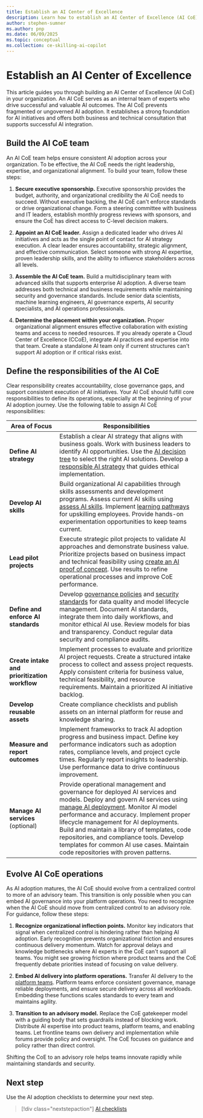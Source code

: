 ```yaml
---
title: Establish an AI Center of Excellence
description: Learn how to establish an AI Center of Excellence (AI CoE) to drive AI adoption on Azure in your organization.
author: stephen-sumner
ms.author: pnp
ms.date: 06/09/2025
ms.topic: conceptual
ms.collection: ce-skilling-ai-copilot
---
```


# Establish an AI Center of Excellence

This article guides you through building an AI Center of Excellence (AI CoE) in your organization. An AI CoE serves as an internal team of experts who drive successful and valuable AI outcomes. The AI CoE prevents fragmented or ungoverned AI adoption. It establishes a strong foundation for AI initiatives and offers both business and technical consultation that supports successful AI integration.

## Build the AI CoE team

An AI CoE team helps ensure consistent AI adoption across your organization. To be effective, the AI CoE  needs the right leadership, expertise, and organizational alignment. To build your team, follow these steps:

1. **Secure executive sponsorship.** Executive sponsorship provides the budget, authority, and organizational credibility the AI CoE needs to succeed. Without executive backing, the AI CoE can't enforce standards or drive organizational change. Form a steering committee with business and IT leaders, establish monthly progress reviews with sponsors, and ensure the CoE has direct access to C-level decision makers.

1. **Appoint an AI CoE leader.** Assign a dedicated leader who drives AI initiatives and acts as the single point of contact for AI strategy execution. A clear leader ensures accountability, strategic alignment, and effective communication. Select someone with strong AI expertise, proven leadership skills, and the ability to influence stakeholders across all levels.

1. **Assemble the AI CoE team.** Build a multidisciplinary team with advanced skills that supports enterprise AI adoption. A diverse team addresses both technical and business requirements while maintaining security and governance standards. Include senior data scientists, machine learning engineers, AI governance experts, AI security specialists, and AI operations professionals.

1. **Determine the placement within your organization.** Proper organizational alignment ensures effective collaboration with existing teams and access to needed resources. If you already operate a Cloud Center of Excellence (CCoE), integrate AI practices and expertise into that team. Create a standalone AI team only if current structures can't support AI adoption or if critical risks exist.

## Define the responsibilities of the AI CoE

Clear responsibility creates accountability, close governance gaps, and support consistent execution of AI initiatives. Your AI CoE should fulfill core responsibilities to define its operations, especially at the beginning of your AI adoption journey. Use the following table to assign AI CoE responsibilities:

| Area of Focus | Responsibilities |
|---------------|------------------|
| **Define AI strategy** | Establish a clear AI strategy that aligns with business goals. Work with business leaders to identify AI opportunities. Use the [AI decision tree](./strategy.md#define-an-ai-technology-strategy) to select the right AI solutions. Develop a [responsible AI strategy](./strategy.md#define-a-responsible-ai-strategy) that guides ethical implementation. |
| **Develop AI skills** | Build organizational AI capabilities through skills assessments and development programs. Assess current AI skills using [assess AI skills](./plan.md#assess-ai-skills). Implement [learning pathways](./plan.md#acquire-ai-skills) for upskilling employees. Provide hands-on experimentation opportunities to keep teams current. |
| **Lead pilot projects** | Execute strategic pilot projects to validate AI approaches and demonstrate business value. Prioritize projects based on business impact and technical feasibility using [create an AI proof of concept](./plan.md#create-an-ai-proof-of-concept). Use results to refine operational processes and improve CoE performance. |
| **Define and enforce AI standards** | Develop [governance policies](./govern.md) and [security standards](./secure.md) for data quality and model lifecycle management. Document AI standards, integrate them into daily workflows, and monitor ethical AI use. Review models for bias and transparency. Conduct regular data security and compliance audits. |
| **Create intake and prioritization workflow** | Implement processes to evaluate and prioritize AI project requests. Create a structured intake process to collect and assess project requests. Apply consistent criteria for business value, technical feasibility, and resource requirements. Maintain a prioritized AI initiative backlog. |
| **Develop reusable assets** | Create compliance checklists and publish assets on an internal platform for reuse and knowledge sharing. |
| **Measure and report outcomes** | Implement frameworks to track AI adoption progress and business impact. Define key performance indicators such as adoption rates, compliance levels, and project cycle times. Regularly report insights to leadership. Use performance data to drive continuous improvement. |
| **Manage AI services** (optional) | Provide operational management and governance for deployed AI services and models. Deploy and govern AI services using [manage AI deployment](./manage.md#manage-ai-deployment). Monitor AI model performance and accuracy. Implement proper lifecycle management for AI deployments. Build and maintain a library of templates, code repositories, and compliance tools. Develop templates for common AI use cases. Maintain code repositories with proven patterns. |

## Evolve AI CoE operations

As AI adoption matures, the AI CoE should evolve from a centralized control to more of an advisory team. This transition is only possible when you can embed AI governance into your platform operations. You need to recognize when the AI CoE should move from centralized control to an advisory role. For guidance, follow these steps:

1. **Recognize organizational inflection points.** Monitor key indicators that signal when centralized control is hindering rather than helping AI adoption. Early recognition prevents organizational friction and ensures continuous delivery momentum. Watch for approval delays and knowledge bottlenecks where AI experts in the CoE can't support all teams. You might see growing friction where product teams and the CoE frequently debate priorities instead of focusing on value delivery.

1. **Embed AI delivery into platform operations.** Transfer AI delivery to the [platform teams](../../strategy/prepare-organizational-alignment.md#understand-your-operating-models-readiness-for-cloud). Platform teams enforce consistent governance, manage reliable deployments, and ensure secure delivery across all workloads. Embedding these functions scales standards to every team and maintains agility.

1. **Transition to an advisory model.** Replace the CoE gatekeeper model with a guiding body that sets guardrails instead of blocking work. Distribute AI expertise into product teams, platform teams, and enabling teams. Let frontline teams own delivery and implementation while forums provide policy and oversight. The CoE focuses on guidance and policy rather than direct control.

Shifting the CoE to an advisory role helps teams innovate rapidly while maintaining standards and security.

## Next step

Use the AI adoption checklists to determine your next step.

> [!div class="nextstepaction"]
> [AI checklists](index.md#ai-checklists)
